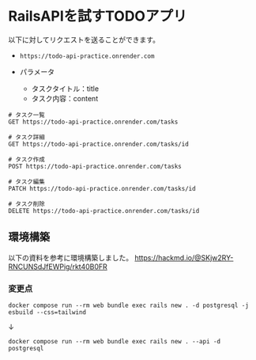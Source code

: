 # RailsAPIを試すTODOアプリ

以下に対してリクエストを送ることができます。

* `https://todo-api-practice.onrender.com`

* パラメータ
  * タスクタイトル：title
  * タスク内容：content
```
# タスク一覧
GET https://todo-api-practice.onrender.com/tasks

# タスク詳細
GET https://todo-api-practice.onrender.com/tasks/id

# タスク作成
POST https://todo-api-practice.onrender.com/tasks

# タスク編集
PATCH https://todo-api-practice.onrender.com/tasks/id

# タスク削除
DELETE https://todo-api-practice.onrender.com/tasks/id
```


## 環境構築
以下の資料を参考に環境構築しました。
https://hackmd.io/@SKjw2RY-RNCUNSdJfEWPig/rkt40B0FR

### 変更点
`docker compose run --rm web bundle exec rails new . -d postgresql -j esbuild --css=tailwind`

↓

`docker compose run --rm web bundle exec rails new . --api -d postgresql`
